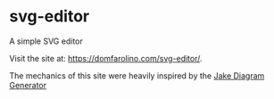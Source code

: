 # svg-editor
A simple SVG editor

Visit the site at: https://domfarolino.com/svg-editor/.

The mechanics of this site were heavily inspired by the [Jake Diagram
Generator](https://domenic.github.io/jake-diagram-generator/)
